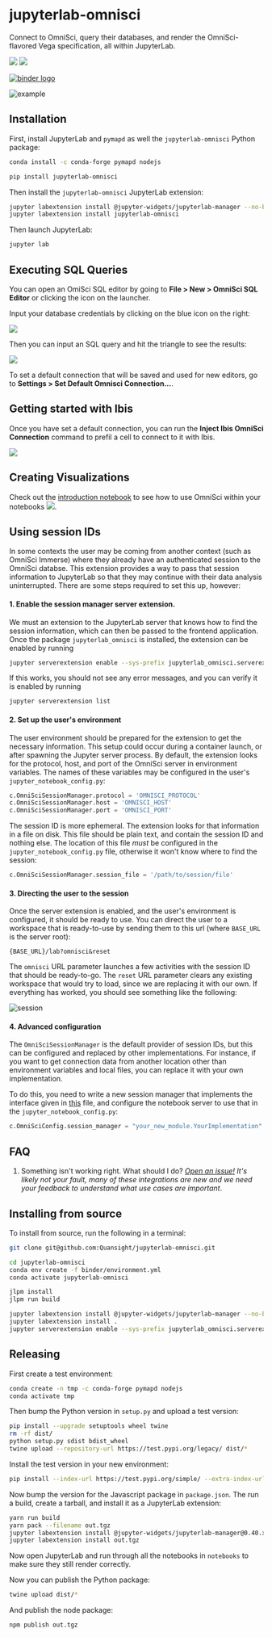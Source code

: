 # jupyterlab-omnisci

Connect to OmniSci, query their databases, and render the OmniSci-flavored Vega specification,
all within JupyterLab.

[![](https://img.shields.io/pypi/v/jupyterlab-omnisci.svg?style=flat-square)](https://pypi.python.org/pypi/jupyterlab-omnisci) [![](https://img.shields.io/npm/v/jupyterlab-omnisci.svg?style=flat-square)](https://www.npmjs.com/package/jupyterlab-omnisci)

[![binder logo](https://beta.mybinder.org/badge.svg)](https://mybinder.org/v2/gh/Quansight/jupyterlab-omnisci/master?urlpath=lab/tree/notebooks/4.%20Extract%20Use%20Cases%20-%20VL%20examples.ipynb)

![example](./screenshot.png)

## Installation

First, install JupyterLab and `pymapd` as well the `jupyterlab-omnisci` Python package:

```bash
conda install -c conda-forge pymapd nodejs

pip install jupyterlab-omnisci
```

Then install the `jupyterlab-omnisci` JupyterLab extension:

```bash
jupyter labextension install @jupyter-widgets/jupyterlab-manager --no-build
jupyter labextension install jupyterlab-omnisci
```

Then launch JupyterLab:

```bash
jupyter lab
```

## Executing SQL Queries

You can open an OmiSci SQL editor by going to **File > New > OmniSci SQL Editor** or clicking the icon on the launcher.

Input your database credentials by clicking on the blue icon on the right:

![](./sqlcon.png)

Then you can input an SQL query and hit the triangle to see the results:

![](./sql.png)

To set a default connection that will be saved and used for new editors, go to **Settings > Set Default Omnisci Connection...**.

## Getting started with Ibis

Once you have set a default connection, you can run the **Inject Ibis OmniSci Connection** command to prefil a cell to connect to it with Ibis.

![](./inject-ibis-con.gif)

## Creating Visualizations

Check out the [introduction notebook](./notebooks/Introduction.ipynb) to see how to use OmniSci within your notebooks [![](https://mybinder.org/badge.svg)](https://mybinder.org/v2/gh/Quansight/jupyterlab-omnisci/master?urlpath=lab/tree/notebooks/Introduction.ipynb).

## Using session IDs

In some contexts the user may be coming from another context (such as OmniSci Immerse)
where they already have an authenticated session to the OmniSci databse.
This extension provides a way to pass that session information to JupyterLab so that they
may continue with their data analysis uninterrupted.
There are some steps required to set this up, however:

#### 1. Enable the session manager server extension.

We must an extension to the JupyterLab server that knows how to find the session
information, which can then be passed to the frontend application.
Once the package `jupyterlab_omnisci` is installed, the extension can be enabled by running

```bash
jupyter serverextension enable --sys-prefix jupyterlab_omnisci.serverextension
```

If this works, you should not see any error messages, and you can verify
it is enabled by running

```bash
jupyter serverextension list
```

#### 2. Set up the user's environment

The user environment should be prepared for the extension to get the necessary information.
This setup could occur during a container launch, or after spawning the Jupyter server process.
By default, the extension looks for the protocol, host, and port of the OmniSci server
in environment variables.
The names of these variables may be configured in the user's `jupyter_notebook_config.py`:

```python
c.OmniSciSessionManager.protocol = 'OMNISCI_PROTOCOL'
c.OmniSciSessionManager.host = 'OMNISCI_HOST'
c.OmniSciSessionManager.port = 'OMNISCI_PORT'
```

The session ID is more ephemeral. The extension looks for that information in a file on disk.
This file should be plain text, and contain the session ID and nothing else.
The location of this file _must_ be configured in the `jupyter_notebook_config.py` file,
otherwise it won't know where to find the session:

```python
c.OmniSciSessionManager.session_file = '/path/to/session/file'
```

#### 3. Directing the user to the session

Once the server extension is enabled, and the user's environment is configured,
it should be ready to use.
You can direct the user to a workspace that is ready-to-use by sending them
to this url (where `BASE_URL` is the server root):

```
{BASE_URL}/lab?omnisci&reset
```

The `omnisci` URL parameter launches a few activities with the session ID that should be ready-to-go.
The `reset` URL parameter clears any existing workspace that would try to load,
since we are replacing it with our own.
If everything has worked, you should see something like the following:

![session](./session-workspace.png)

#### 4. Advanced configuration

The `OmniSciSessionManager` is the default provider of session IDs,
but this can be configured and replaced by other implementations.
For instance, if you want to get connection data from another location
other than environment variables and local files, you can replace it with your
own implementation.

To do this, you need to write a new session manager that implements the interface
given in [this](./jupyterlab_omnisci/serverextension/session.py) file,
and configure the notebook server to use that in the `jupyter_notebook_config.py`:

```python
c.OmniSciConfig.session_manager = "your_new_module.YourImplementation"
```

## FAQ

1. Something isn't working right. What should I do?
   _[Open an issue!](https://github.com/Quansight/jupyterlab-omnisci/issues/new?assignees=&labels=bug&template=bug_report.md&title=%5BBUG%5D+) It's likely not your fault, many of these integrations are new and we need your feedback to understand what use cases are important_.

## Installing from source

To install from source, run the following in a terminal:

```bash
git clone git@github.com:Quansight/jupyterlab-omnisci.git

cd jupyterlab-omnisci
conda env create -f binder/environment.yml
conda activate jupyterlab-omnisci

jlpm install
jlpm run build

jupyter labextension install @jupyter-widgets/jupyterlab-manager --no-build
jupyter labextension install .
jupyter serverextension enable --sys-prefix jupyterlab_omnisci.serverextension
```

## Releasing

First create a test environment:

```bash
conda create -n tmp -c conda-forge pymapd nodejs
conda activate tmp
```

Then bump the Python version in `setup.py` and upload a test version:

```bash
pip install --upgrade setuptools wheel twine
rm -rf dist/
python setup.py sdist bdist_wheel
twine upload --repository-url https://test.pypi.org/legacy/ dist/*
```

Install the test version in your new environment:

```bash
pip install --index-url https://test.pypi.org/simple/ --extra-index-url https://pypi.org/simple jupyterlab_omnisci
```

Now bump the version for the Javascript package in `package.json`. The run a build,
create a tarball, and install it as a JupyterLab extension:

```bash
yarn run build
yarn pack --filename out.tgz
jupyter labextension install @jupyter-widgets/jupyterlab-manager@0.40.x --no-build
jupyter labextension install out.tgz
```

Now open JupyterLab and run through all the notebooks in `notebooks` to make sure
they still render correctly.

Now you can publish the Python package:

```bash
twine upload dist/*
```

And publish the node package:

```
npm publish out.tgz
```
